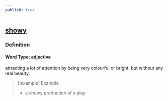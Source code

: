 ```yaml
---
publish: true
---
```


## [showy](https://dictionary.cambridge.org/dictionary/english/showy)

### Definition
#### Word Type: adjective
attracting a lot of attention by being very colourful or bright, but without any real beauty:

>[!example] Example
> - a showy production of a play

